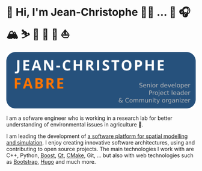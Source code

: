 # 👋 Hi, I'm Jean-Christophe 🧑‍💻 ... 🎸 🎧 🏔 ⛷ 🏉 🎾 👟 ⛵

<img src="https://raw.githubusercontent.com/jctophefabre/jctophefabre/master/jctophefabre_card.png">

I am a sofware engineer who is working in a research lab for better understanding of environmental issues in agriculture 🌱.  

I am leading the development of [a software platform for spatial modelling and simulation](https://www.openfluid-project.org/). I enjoy creating innovative software architectures, using and contributing to open source projects. The main technologies I work with are C++, Python, [Boost](https://www.boost.org/), [Qt](https://www.qt.io/), [CMake](https://cmake.org/), Git, ... but also with web technologies such as [Bootstrap](https://getbootstrap.com/), [Hugo](https://gohugo.io/) and much more.  